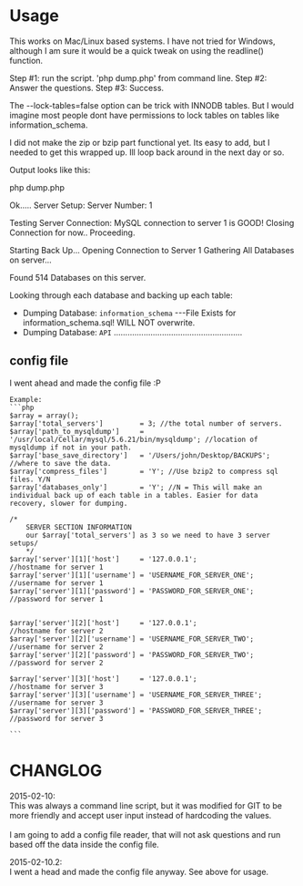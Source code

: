 <h1>Usage</h1>
<p>This works on Mac/Linux based systems. I have not tried for Windows, although I am sure it would be a quick tweak on using the readline() function.</p>

Step #1: run the script. 'php dump.php' from command line.
Step #2: Answer the questions.
Step #3: Success. 

The --lock-tables=false option can be trick with INNODB tables. But I would imagine most people dont have permissions to lock tables on tables like information_schema.

I did not make the zip or bzip part functional yet. Its easy to add, but I needed to get this wrapped up. Ill loop back around in the next day or so.

Output looks like this:

php dump.php 


Ok.....
Server Setup:
Server Number: 1


Testing Server Connection:
MySQL connection to server 1 is GOOD!
Closing Connection for now..
Proceeding.


Starting Back Up...
Opening Connection to Server 1
Gathering All Databases on server...

Found 514 Databases on this server.

Looking through each database and backing up each table:
- Dumping Database: `information_schema`
---File Exists for information_schema.sql! WILL NOT overwrite.
- Dumping Database: `API`
........................................................


<h2>config file</h2>
I went ahead and made the config file :P

	Example:
	```php
	$array = array();
	$array['total_servers'] 		= 3; //the total number of servers.
	$array['path_to_mysqldump']		= '/usr/local/Cellar/mysql/5.6.21/bin/mysqldump'; //location of mysqldump if not in your path.
	$array['base_save_directory'] 	= '/Users/john/Desktop/BACKUPS'; //where to save the data.
	$array['compress_files'] 		= 'Y'; //Use bzip2 to compress sql files. Y/N
	$array['databases_only'] 		= 'Y'; //N = This will make an individual back up of each table in a tables. Easier for data recovery, slower for dumping.
	
	/* 
		SERVER SECTION INFORMATION 
		our $array['total_servers'] as 3 so we need to have 3 server setups/
		*/
	$array['server'][1]['host'] 	= '127.0.0.1'; 						//hostname for server 1
	$array['server'][1]['username'] = 'USERNAME_FOR_SERVER_ONE'; 		//username for server 1
	$array['server'][1]['password'] = 'PASSWORD_FOR_SERVER_ONE'; 		//password for server 1
	
	
	$array['server'][2]['host'] 	= '127.0.0.1'; 						//hostname for server 2
	$array['server'][2]['username'] = 'USERNAME_FOR_SERVER_TWO'; 		//username for server 2
	$array['server'][2]['password'] = 'PASSWORD_FOR_SERVER_TWO'; 		//password for server 2
	
	$array['server'][3]['host'] 	= '127.0.0.1';						//hostname for server 3
	$array['server'][3]['username'] = 'USERNAME_FOR_SERVER_THREE'; 		//username for server 3
	$array['server'][3]['password'] = 'PASSWORD_FOR_SERVER_THREE'; 		//password for server 3
	
    ```
    
<h1>CHANGLOG</h1>
2015-02-10:<br>
This was always a command line script, but it was modified for GIT to be more friendly and accept user input instead of hardcoding the values.
<br><br>
I am going to add a config file reader, that will not ask questions and run based off the data inside the config file.

2015-02-10.2:<br>
I went a head and made the config file anyway. See above for usage.


